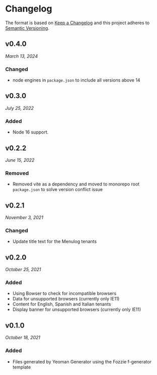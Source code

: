 # Changelog

The format is based on [Keep a Changelog](http://keepachangelog.com/en/1.0.0/)
and this project adheres to [Semantic Versioning](http://semver.org/spec/v2.0.0.html).

## v0.4.0

_March 13, 2024_

### Changed

- node engines in `package.json` to include all versions above 14

## v0.3.0

_July 25, 2022_

### Added

- Node 16 support.

## v0.2.2

_June 15, 2022_

### Removed

- Removed vite as a dependency and moved to monorepo root `package.json` to solve version conflict issue

## v0.2.1

_November 3, 2021_

### Changed

- Update title text for the Menulog tenants

## v0.2.0

_October 25, 2021_

### Added

- Using Bowser to check for incompatible browsers
- Data for unsupported browsers (currently only IE11)
- Content for English, Spanish and Italian tenants
- Display banner for unsupported browsers (currently only IE11)

## v0.1.0

_October 18, 2021_

### Added

- Files generated by Yeoman Generator using the Fozzie f-generator template
